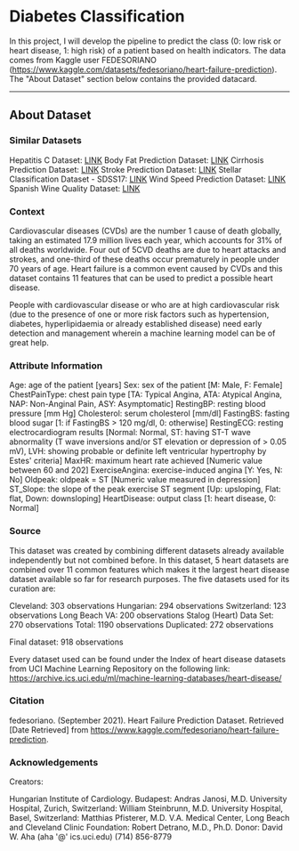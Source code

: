 # Diabetes Classification

In this project, I will develop the pipeline to predict the class (0: low risk or heart disease, 1: high risk) of a patient based on health indicators. The data comes from Kaggle user FEDESORIANO (https://www.kaggle.com/datasets/fedesoriano/heart-failure-prediction). The "About Dataset" section below contains the provided datacard.

---

## About Dataset
### Similar Datasets
Hepatitis C Dataset: [LINK](https://www.kaggle.com/fedesoriano/hepatitis-c-dataset)
Body Fat Prediction Dataset: [LINK](https://www.kaggle.com/fedesoriano/body-fat-prediction-dataset)
Cirrhosis Prediction Dataset: [LINK](https://www.kaggle.com/fedesoriano/cirrhosis-prediction-dataset)
Stroke Prediction Dataset: [LINK](https://www.kaggle.com/fedesoriano/stroke-prediction-dataset)
Stellar Classification Dataset - SDSS17: [LINK](https://www.kaggle.com/fedesoriano/stellar-classification-dataset-sdss17)
Wind Speed Prediction Dataset: [LINK](https://www.kaggle.com/datasets/fedesoriano/wind-speed-prediction-dataset)
Spanish Wine Quality Dataset: [LINK](https://www.kaggle.com/datasets/fedesoriano/spanish-wine-quality-dataset)
### Context
Cardiovascular diseases (CVDs) are the number 1 cause of death globally, taking an estimated 17.9 million lives each year, which accounts for 31% of all deaths worldwide. Four out of 5CVD deaths are due to heart attacks and strokes, and one-third of these deaths occur prematurely in people under 70 years of age. Heart failure is a common event caused by CVDs and this dataset contains 11 features that can be used to predict a possible heart disease.

People with cardiovascular disease or who are at high cardiovascular risk (due to the presence of one or more risk factors such as hypertension, diabetes, hyperlipidaemia or already established disease) need early detection and management wherein a machine learning model can be of great help.

### Attribute Information
Age: age of the patient [years]
Sex: sex of the patient [M: Male, F: Female]
ChestPainType: chest pain type [TA: Typical Angina, ATA: Atypical Angina, NAP: Non-Anginal Pain, ASY: Asymptomatic]
RestingBP: resting blood pressure [mm Hg]
Cholesterol: serum cholesterol [mm/dl]
FastingBS: fasting blood sugar [1: if FastingBS > 120 mg/dl, 0: otherwise]
RestingECG: resting electrocardiogram results [Normal: Normal, ST: having ST-T wave abnormality (T wave inversions and/or ST elevation or depression of > 0.05 mV), LVH: showing probable or definite left ventricular hypertrophy by Estes' criteria]
MaxHR: maximum heart rate achieved [Numeric value between 60 and 202]
ExerciseAngina: exercise-induced angina [Y: Yes, N: No]
Oldpeak: oldpeak = ST [Numeric value measured in depression]
ST_Slope: the slope of the peak exercise ST segment [Up: upsloping, Flat: flat, Down: downsloping]
HeartDisease: output class [1: heart disease, 0: Normal]
### Source
This dataset was created by combining different datasets already available independently but not combined before. In this dataset, 5 heart datasets are combined over 11 common features which makes it the largest heart disease dataset available so far for research purposes. The five datasets used for its curation are:

Cleveland: 303 observations
Hungarian: 294 observations
Switzerland: 123 observations
Long Beach VA: 200 observations
Stalog (Heart) Data Set: 270 observations
Total: 1190 observations
Duplicated: 272 observations

Final dataset: 918 observations

Every dataset used can be found under the Index of heart disease datasets from UCI Machine Learning Repository on the following link: https://archive.ics.uci.edu/ml/machine-learning-databases/heart-disease/

### Citation
fedesoriano. (September 2021). Heart Failure Prediction Dataset. Retrieved [Date Retrieved] from https://www.kaggle.com/fedesoriano/heart-failure-prediction.

### Acknowledgements
Creators:

Hungarian Institute of Cardiology. Budapest: Andras Janosi, M.D.
University Hospital, Zurich, Switzerland: William Steinbrunn, M.D.
University Hospital, Basel, Switzerland: Matthias Pfisterer, M.D.
V.A. Medical Center, Long Beach and Cleveland Clinic Foundation: Robert Detrano, M.D., Ph.D.
Donor:
David W. Aha (aha '@' ics.uci.edu) (714) 856-8779